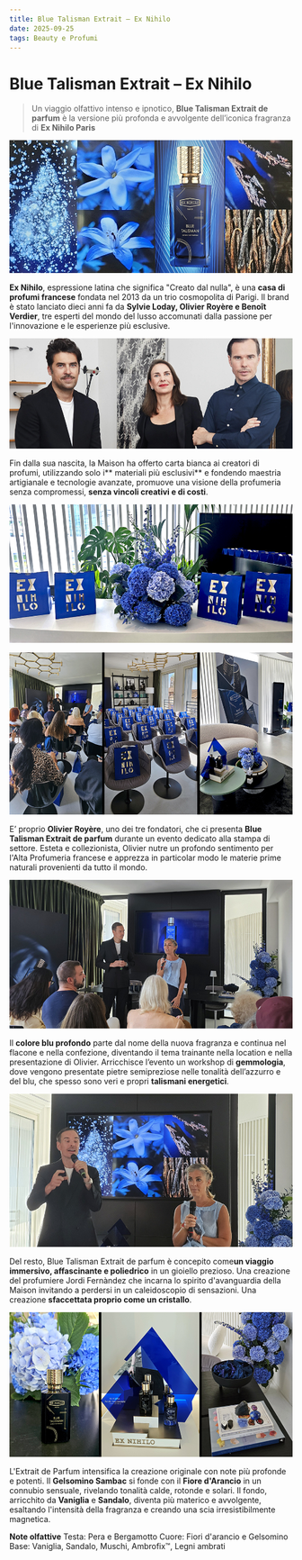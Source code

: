 ```yaml
---
title: Blue Talisman Extrait – Ex Nihilo
date: 2025-09-25 
tags: Beauty e Profumi
---
```


# Blue Talisman Extrait – Ex Nihilo

> Un viaggio olfattivo intenso e ipnotico, **Blue Talisman Extrait de parfum** è la versione più profonda e avvolgente dell’iconica fragranza di **Ex Nihilo Paris**

![](banner.jpg)

**Ex Nihilo**, espressione latina che significa "Creato dal nulla", è una **casa di profumi francese** fondata nel 2013 da un trio cosmopolita di Parigi. Il brand è stato lanciato dieci anni fa da **Sylvie Loday, Olivier Royère e Benoît Verdier**, tre esperti del mondo del lusso accomunati dalla passione per l'innovazione e le esperienze più esclusive. 

![](2.jpg)

Fin dalla sua nascita, la Maison ha offerto carta bianca ai creatori di profumi, utilizzando solo i** materiali più esclusivi** e fondendo maestria artigianale e tecnologie avanzate, promuove una visione della profumeria senza compromessi, **senza vincoli creativi e di costi**. 

![](3.jpg)

![](4.jpg)

E’ proprio **Olivier Royère**, uno dei tre fondatori, che ci presenta **Blue Talisman Extrait de parfum** durante un evento dedicato alla stampa di settore. Esteta e collezionista, Olivier nutre un profondo sentimento per l'Alta Profumeria francese e apprezza in particolar modo le materie prime naturali provenienti da tutto il mondo.

![](6.jpg)

Il **colore blu profondo** parte dal nome della nuova fragranza e continua nel flacone e nella confezione, diventando il tema trainante nella location e nella presentazione di Olivier. Arricchisce l’evento un workshop di **gemmologia**, dove vengono presentate pietre semipreziose nelle tonalità dell’azzurro e del blu, che spesso sono veri e propri **talismani energetici**. 

![](5.jpg)

Del resto, Blue Talisman Extrait de parfum è concepito come**un viaggio immersivo, affascinante e poliedrico** in un gioiello prezioso. Una creazione del profumiere Jordi Fernàndez che incarna lo spirito d'avanguardia della Maison invitando a perdersi in un caleidoscopio di sensazioni. Una creazione **sfaccettata proprio come un cristallo**.

![](7.jpg)

L'Extrait de Parfum intensifica la creazione originale con note più profonde e potenti. Il **Gelsomino Sambac** si fonde con il **Fiore d'Arancio** in un connubio sensuale, rivelando tonalità calde, rotonde e solari. Il fondo, arricchito da **Vaniglia** e **Sandalo**, diventa più materico e avvolgente, esaltando l'intensità della fragranza e creando una scia irresistibilmente magnetica. 

**Note olfattive**
Testa: Pera e Bergamotto
Cuore: Fiori d'arancio e Gelsomino
Base: Vaniglia, Sandalo, Muschi, Ambrofix™, Legni ambrati
